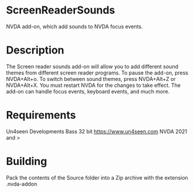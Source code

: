 # ScreenReaderSounds
NVDA add-on, which add sounds to NVDA focus events.
# Description
The Screen reader sounds add-on will allow you to add different sound themes from different screen reader programs. To pause the add-on, press NVDA+Alt+o. To switch between sound themes, press NVDA+Alt+Z or NVDA+Alt+X. You must restart NVDA for the changes to take effect.
The add-on can handle focus events, keyboard events, and much more.
# Requirements
Un4seen Developments Bass 32 bit
https://www.un4seen.com
NVDA 2021 and >
# Building
Pack the contents of the Source folder into a Zip archive with the extension .nvda-addon
